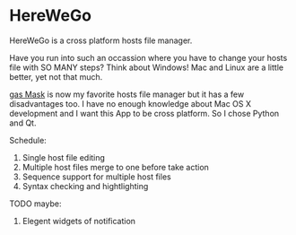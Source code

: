 # HereWeGo

HereWeGo is a cross platform hosts file manager.

Have you run into such an occassion where you have to change your hosts file with SO MANY steps? Think about Windows! Mac and Linux are a little better, yet not that much.

[gas Mask](https://github.com/2ndalpha/gasmask) is now my favorite hosts file manager but it has a few disadvantages too. I have no enough knowledge about Mac OS X development and I want this App to be cross platform. So I chose Python and Qt.

Schedule:

1. Single host file editing
2. Multiple host files merge to one before take action
3. Sequence support for multiple host files
4. Syntax checking and hightlighting

TODO maybe:

1. Elegent widgets of notification
